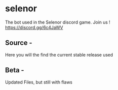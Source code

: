 # selenor
The bot used in the Selenor discord game.
Join us !
https://discord.gg/6c4JaWV


## Source -
Here you will the find the current stable release used

## Beta -
Updated Files, but still with flaws

